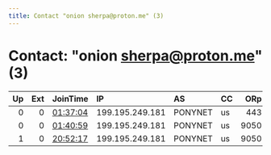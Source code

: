 ```yaml
---
title: Contact "onion sherpa@proton.me" (3)
---
```


# Contact: "onion sherpa@proton.me" (3)

|   Up |   Ext | JoinTime                                                                                              | IP              | AS      | CC   |   ORp |   Dirp | OS    | Version   | Nickname    |   eFamMembers |
|-----:|------:|:------------------------------------------------------------------------------------------------------|:----------------|:--------|:-----|------:|-------:|:------|:----------|:------------|--------------:|
|    0 |     0 | [01:37:04](https://nusenu.github.io/OrNetStats/w/relay/7BDA8ECFBF1A94F8F117D892731BA2888893D8F9.html) | 199.195.249.181 | PONYNET | us   |   443 |      0 | Linux | 0.4.7.10  | onionSherpa |             1 |
|    0 |     0 | [01:40:59](https://nusenu.github.io/OrNetStats/w/relay/F88F69C1E8F692DD067C23B8FD181B7FC703E710.html) | 199.195.249.181 | PONYNET | us   |  9050 |      0 | Linux | 0.4.7.10  | onionSherpa |             1 |
|    1 |     0 | [20:52:17](https://nusenu.github.io/OrNetStats/w/relay/AA0F83C5A37E425D0D339986832FB745BA4AF498.html) | 199.195.249.181 | PONYNET | us   |  9050 |      0 | Linux | 0.4.7.10  | onionSherpa |             1 |
